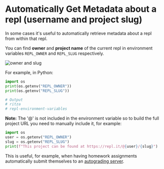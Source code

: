 # Automatically Get Metadata about a repl (username and project slug)

In some cases it's useful to automatically retrieve metadata about a repl from within that repl.

You can find **owner** and **project name** of the current repl in environment variables `REPL_OWNER` and `REPL_SLUG` respectively.

![owner and slug](/images/misc/ownerproject.png)

For example, in Python:

```python
import os
print(os.getenv("REPL_OWNER"))
print(os.getenv("REPL_SLUG"))

# Output
# ritza
# repl-environment-variables
```

**Note:** The '@' is not included in the environment variable so to build the full project URL you need to manually include it, for example:

```python
import os
user = os.getenv("REPL_OWNER")
slug = os.getenv("REPL_SLUG")
print(f"This project can be found at https://repl.it/@{user}/{slug}")
```

This is useful, for example, when having homework assignments automatically submit themselves to an [autograding server](/Teams/Testing).